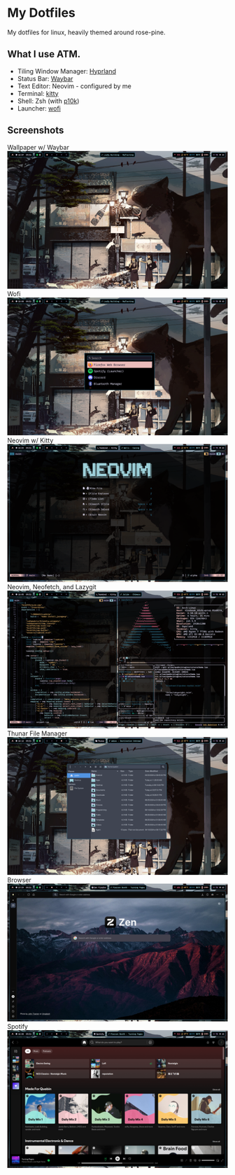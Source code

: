 # My Dotfiles
My dotfiles for linux, heavily themed around rose-pine.

## What I use ATM.
- Tiling Window Manager: [Hyprland](https://hyprland.org/)
- Status Bar: [Waybar](https://github.com/Alexays/Waybar)
- Text Editor: Neovim - configured by me
- Terminal: [kitty](https://github.com/kovidgoyal/kitty)
- Shell: Zsh (with [p10k](https://github.com/romkatv/powerlevel10k))
- Launcher: [wofi](https://hg.sr.ht/~scoopta/wofi)

## Screenshots
Wallpaper w/ Waybar
![image](assets/images/desktop.png)
Wofi
![image](assets/images/wofi.png)
Neovim w/ Kitty
![image](assets/images/editor.png)
Neovim, Neofetch, and Lazygit
![image](assets/images/environment.png)
Thunar File Manager
![image](assets/images/thunar.png)
Browser
![image](assets/images/browser.png)
Spotify
![image](assets/images/spotify.png)
